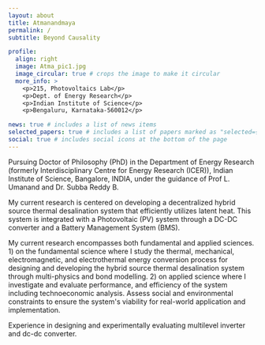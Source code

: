 ```yaml
---
layout: about
title: Atmanandmaya
permalink: /
subtitle: Beyond Causality

profile:
  align: right
  image: Atma_pic1.jpg
  image_circular: true # crops the image to make it circular
  more_info: >
    <p>215, Photovoltaics Lab</p>
    <p>Dept. of Energy Research</p>
    <p>Indian Institute of Science</p>
    <p>Bengaluru, Karnataka-560012</p>

news: true # includes a list of news items
selected_papers: true # includes a list of papers marked as "selected={true}"
social: true # includes social icons at the bottom of the page
---
```


Pursuing Doctor of Philosophy (PhD) in the Department of Energy Research (formerly Interdisciplinary Centre for Energy Research (ICER)), Indian Institute of Science, Bangalore, INDIA, under the guidance of Prof L. Umanand and Dr. Subba Reddy B. 

My current research is centered on developing a decentralized hybrid source thermal desalination system that efficiently utilizes latent heat. This system is integrated with a Photovoltaic (PV) system through a DC-DC converter and a Battery Management System (BMS). 

My current research encompasses both fundamental and applied sciences. 1) on the fundamental science where I study the thermal, mechanical, electromagnetic, and electrothermal energy conversion process for designing and developing the hybrid source thermal desalination system through multi-physics and bond modelling. 2) on applied science where I investigate and evaluate performance, and efficiency of the system including technoeconomic analysis. Assess social and environmental constraints to ensure the system's viability for real-world application and implementation. 

Experience in designing and experimentally evaluating multilevel inverter and dc-dc converter. 

<!-- Link to your social media connections, too. This theme is set up to use [Font Awesome icons](https://fontawesome.com/) and [Academicons](https://jpswalsh.github.io/academicons/), like the ones below. Add your Facebook, Twitter, LinkedIn, Google Scholar, or just disable all of them. -->
